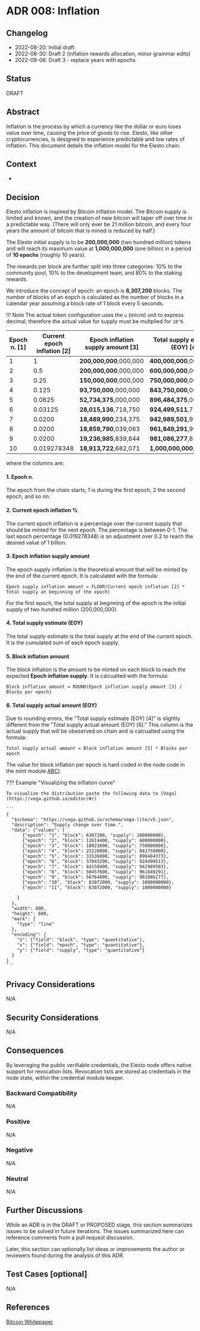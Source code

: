 # ADR 008: Inflation

## Changelog

- 2022-08-20: Initial draft
- 2022-08-30: Draft 2 (inflation rewards allocation, minor grammar edits)
- 2022-09-06: Draft 3 - replace years with epochs

## Status

DRAFT

## Abstract

Inflation is the process by which a currency like the dollar or euro loses value over time, causing the price of goods to rise. Elesto, like other cryptocurrencies, is designed to experience predictable and low rates of inflation. This document details the inflation model for the Elesto chain.


## Context

-

## Decision

Elesto inflation is inspired by Bitcoin inflation model. The Bitcoin supply is limited and known, and the creation of new bitcoin will taper off over time in a predictable way. (There will only ever be 21 million bitcoin, and every four years the amount of bitcoin that is mined is reduced by half.) 

The Elesto initial supply is to be **200,000,000** (two hundred million) tokens and will reach its maximum value at **1,000,000,000** (one billion) in a period of **10 epochs** (roughly 10 years).

The rewards per block are further split into three categories: 10% to the community pool, 10% to the development team, and 80% to the staking rewards.

We introduce the concept of epoch: an epoch is **6,307,200** blocks. The number of blocks of an eopch is calculated as the number of blocks in a calendar year assuming a block rate of 1 block every 5 seconds.

!!! Note
    The actual token configuration uses the `u` (micro) unit to express decimal, therefore the actual value for supply must be multplied for `10^6`


| Epoch n.  [1]  | Current epoch inflation [2] | Epoch inflation supply amount [3]  | Total supply estimate (EOY) [4] | Block inflation amount [5] | **Total supply actual amount (EOY)** [6] |
| ---------- | ---------------- | --------------------- | --------------------------- | --------------- | ------------------------- |
| 1          | 1                | **200,000,000**,000,000   | **400,000,000**,000,000         | **31**,709,792      | **400,000,000**,102,400       |
| 2          | 0.5              | **200,000,000**,000,000   | **600,000,000**,000,000         | **31**,709,792      | **600,000,000**,102,400       |
| 3          | 0.25             | **150,000,000**,000,000   | **750,000,000**,000,000         | **23**,782,344      | **750,000,000**,076,800       |
| 4          | 0.125            | **93,750,000**,000,000    | **843,750,000**,000,000         | **14**,863,965      | **843,750,000**,048,000       |
| 5          | 0.0625           | **52,734,375**,000,000    | **896,484,375**,000,000         | **8**,360,980       | **896,484,373**,056,000       |
| 6          | 0.03125          | **28,015,136**,718,750    | **924,499,511**,718,750         | **4**,441,771       | **924,499,513**,051,200       |
| 7          | 0.0200           | **18,489,990**,234,375    | **942,989,501**,953,125         | **2**,931,569       | **942,989,503**,715,550       |
| 8          | 0.0200           | **18,859,790**,039,063    | **961,849,291**,992,188         | **2**,990,200       | **961,849,291**,393,125       |
| 9          | 0.0200           | **19,236,985**,839,844    | **981,086,277**,832,031         | **3**,050,004       | **981,086,277**,220,988       |
| 10         | 0.019278348      | **18,913,722**,682,071    | **1,000,000,000**,514,100       | **2**,998,751       | **1,000,000,000**,139,230     |

where the columns are:

#### 1. Epoch n.

The epoch from the chain starts, 1 is during the first epoch, 2 the second epoch, and so on. 

#### 2. Current epoch inflation % 

The current epoch inflation is a percentage over the current supply that should be minted for the next epoch. The percentage is between 0-1. The last epoch percentage (0.019278348) is an adjustment over 0.2 to reach the desired value of 1 billion. 

#### 3. Epoch inflation supply amount

The epoch supply inflation is the theoretical amount that will be minted by the end of the current epoch. It is calculated with the formula:

```
Epoch supply inflation amount = FLOOR(Current epoch inflation [2] * Total supply at beginning of the epoch)
```

For the first epoch, the total supply at beginning of the epoch is the initial supply of two hundred million (200,000,000).

#### 4. Total supply estimate (EOY) 

The total supply estimate is the total supply at the end of the current epoch. It is the cumulated sum of each epoch supply.

#### 5. Block inflation amount

The block inflation is the amount to be minted on each block to reach the expected **Epoch inflation supply**. It is calcualted with the formula: 

```
Block inflation amount = ROUND(Epoch inflation supply amount [3] / Blocks per epoch)
```



#### 6. Total supply actual amount (EOY)

Due to rounding errors, the "Total supply estimate (EOY) [4]" is slightly different from the "Total supply actual amount (EOY) [6]." This column is the actual supply that will be obeserved on chain and is calcualted using the formula:

```
Total supply actual amount = Block inflation amount [5] * Blocks per epoch
```



The value for block inflation per epoch is hard coded in the node code in the mint module [ABCI](../../x/mint/abci.go#L21). 




??? Example "Visualizing the inflation curve"

    To visualize the distribution paste the following data to [Vega](https://vega.github.io/editor/#/)

    ```
    {
      "$schema": "https://vega.github.io/schema/vega-lite/v5.json",
      "description": "Supply change over time.",
      "data": {"values": [
          {"epoch": "1", "block": 6307200, "supply": 200000000},
          {"epoch": "2", "block": 12614400, "supply": 600000000},
          {"epoch": "3", "block": 18921600, "supply": 750000000},
          {"epoch": "4", "block": 25228800, "supply": 843750000},
          {"epoch": "5", "block": 31536000, "supply": 896484373},
          {"epoch": "6", "block": 37843200, "supply": 924499513},
          {"epoch": "7", "block": 44150400, "supply": 942989503},
          {"epoch": "8", "block": 50457600, "supply": 961849291},
          {"epoch": "9", "block": 56764800, "supply": 981086277},
          {"epoch": "10", "block": 63072000, "supply": 1000000000},
          {"epoch": "11", "block": 63072000, "supply": 1000000000}

        ]
      },
      "width": 800,
      "height": 600,
      "mark": {
        "type": "line"
      },
      "encoding": {
        "z": {"field": "block", "type": "quantitative"},
        "x": {"field": "epoch", "type": "quantitative"},
        "y": {"field": "supply", "type": "quantitative"}
      }
    }
    ```





## Privacy Considerations

N/A

## Security Considerations

N/A

## Consequences
  
By leveraging the public verifiable credentials, the Elesto node offers native support for revocation lists. Revocation lists are stored as credentials in the node state, within the credential module keeper. 

### Backward Compatibility

N/A

### Positive

N/A

### Negative

N/A

### Neutral

N/A

## Further Discussions

While an ADR is in the DRAFT or PROPOSED stage, this section summarizes issues to be solved in future iterations. The issues summarized here can reference comments from a pull request discussion.

Later, this section can optionally list ideas or improvements the author or reviewers found during the analysis of this ADR.

## Test Cases [optional]

N/A

## References

[Bitcoin Whitepaper](https://bitcoin.org/bitcoin.pdf)